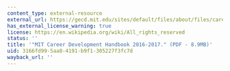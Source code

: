 ```yaml
---
content_type: external-resource
external_url: https://gecd.mit.edu/sites/default/files/about/files/career-handbook.pdf
has_external_license_warning: true
license: https://en.wikipedia.org/wiki/All_rights_reserved
status: ''
title: '"MIT Career Development Handbook 2016-2017." (PDF - 8.9MB)'
uid: 3166fd99-5aa8-4191-b9f1-305227f3fc7d
wayback_url: ''
---
```


